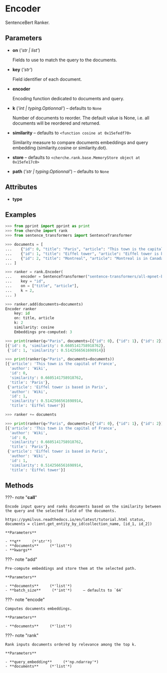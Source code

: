 # Encoder

SentenceBert Ranker.



## Parameters

- **on** (*'str | list'*)

    Fields to use to match the query to the documents.

- **key** (*'str'*)

    Field identifier of each document.

- **encoder**

    Encoding function dedicated to documents and query.

- **k** (*'int | typing.Optionnal'*) – defaults to `None`

    Number of documents to reorder. The default value is None, i.e. all documents will be reordered and returned.

- **similarity** – defaults to `<function cosine at 0x15efedf70>`

    Similarity measure to compare documents embeddings and query embedding (similarity.cosine or similarity.dot).

- **store** – defaults to `<cherche.rank.base.MemoryStore object at 0x15efe17c0>`

- **path** (*'str | typing.Optionnal'*) – defaults to `None`


## Attributes

- **type**


## Examples

```python
>>> from pprint import pprint as print
>>> from cherche import rank
>>> from sentence_transformers import SentenceTransformer

>>> documents = [
...    {"id": 0, "title": "Paris", "article": "This town is the capital of France", "author": "Wiki"},
...    {"id": 1, "title": "Eiffel tower", "article": "Eiffel tower is based in Paris", "author": "Wiki"},
...    {"id": 2, "title": "Montreal", "article": "Montreal is in Canada.", "author": "Wiki"},
... ]

>>> ranker = rank.Encoder(
...    encoder = SentenceTransformer("sentence-transformers/all-mpnet-base-v2").encode,
...    key = "id",
...    on = ["title", "article"],
...    k = 2,
... )

>>> ranker.add(documents=documents)
Encoder ranker
    key: id
    on: title, article
    k: 2
    similarity: cosine
    Embeddings pre-computed: 3

>>> print(ranker(q="Paris", documents=[{"id": 0}, {"id": 1}, {"id": 2}]))
[{'id': 0, 'similarity': 0.6605141758918762},
 {'id': 1, 'similarity': 0.5142566561698914}]

>>> print(ranker(q="Paris", documents=documents))
[{'article': 'This town is the capital of France',
  'author': 'Wiki',
  'id': 0,
  'similarity': 0.6605141758918762,
  'title': 'Paris'},
 {'article': 'Eiffel tower is based in Paris',
  'author': 'Wiki',
  'id': 1,
  'similarity': 0.5142566561698914,
  'title': 'Eiffel tower'}]

>>> ranker += documents

>>> print(ranker(q="Paris", documents=[{"id": 0}, {"id": 1}, {"id": 2}]))
[{'article': 'This town is the capital of France',
  'author': 'Wiki',
  'id': 0,
  'similarity': 0.6605141758918762,
  'title': 'Paris'},
 {'article': 'Eiffel tower is based in Paris',
  'author': 'Wiki',
  'id': 1,
  'similarity': 0.5142566561698914,
  'title': 'Eiffel tower'}]
```

## Methods

???- note "__call__"

    Encode input query and ranks documents based on the similarity between the query and the selected field of the documents.

    https://pymilvus.readthedocs.io/en/latest/tutorial.html status, documents = client.get_entity_by_id(collection_name, [id_1, id_2])

    **Parameters**

    - **q**     (*'str'*)    
    - **documents**     (*'list'*)    
    - **kwargs**    
    
???- note "add"

    Pre-compute embeddings and store them at the selected path.

    **Parameters**

    - **documents**     (*'list'*)    
    - **batch_size**     (*'int'*)     – defaults to `64`    
    
???- note "encode"

    Computes documents embeddings.

    **Parameters**

    - **documents**     (*'list'*)    
    
???- note "rank"

    Rank inputs documents ordered by relevance among the top k.

    **Parameters**

    - **query_embedding**     (*'np.ndarray'*)    
    - **documents**     (*'list'*)    
    
